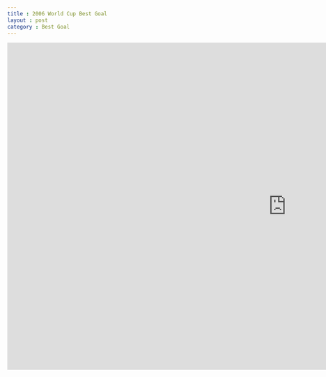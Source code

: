 ```yaml
---
title : 2006 World Cup Best Goal
layout : post
category : Best Goal
---
```




<dl>
<iframe width="1280" height="750" src="https://youtu.be/FglEuQQfU3Q" frameborder="0" allowfullscreen></iframe>
</dl>
